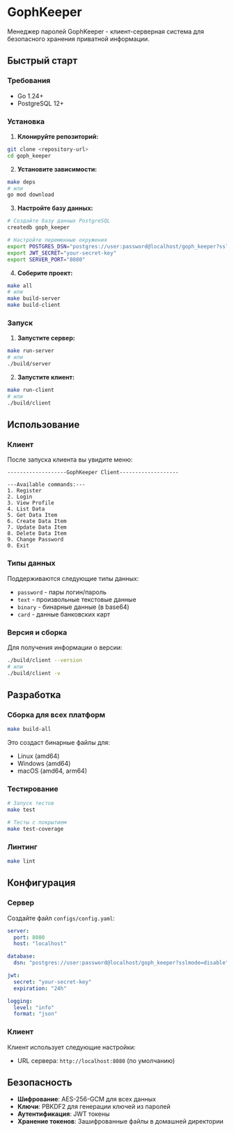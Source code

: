 # GophKeeper

Менеджер паролей GophKeeper - клиент-серверная система для безопасного хранения приватной информации.

## Быстрый старт

### Требования
- Go 1.24+
- PostgreSQL 12+

### Установка

1. **Клонируйте репозиторий:**
```bash
git clone <repository-url>
cd goph_keeper
```

2. **Установите зависимости:**
```bash
make deps
# или
go mod download
```

3. **Настройте базу данных:**
```bash
# Создайте базу данных PostgreSQL
createdb goph_keeper

# Настройте переменные окружения
export POSTGRES_DSN="postgres://user:password@localhost/goph_keeper?sslmode=disable"
export JWT_SECRET="your-secret-key"
export SERVER_PORT="8080"
```

4. **Соберите проект:**
```bash
make all
# или
make build-server
make build-client
```

### Запуск

1. **Запустите сервер:**
```bash
make run-server
# или
./build/server
```

2. **Запустите клиент:**
```bash
make run-client
# или
./build/client
```

## Использование

### Клиент

После запуска клиента вы увидите меню:

```
-------------------GophKeeper Client-------------------

---Available commands:---
1. Register
2. Login
3. View Profile
4. List Data
5. Get Data Item
6. Create Data Item
7. Update Data Item
8. Delete Data Item
9. Change Password
0. Exit
```

### Типы данных

Поддерживаются следующие типы данных:
- `password` - пары логин/пароль
- `text` - произвольные текстовые данные
- `binary` - бинарные данные (в base64)
- `card` - данные банковских карт

### Версия и сборка

Для получения информации о версии:
```bash
./build/client --version
# или
./build/client -v
```

## Разработка

### Сборка для всех платформ

```bash
make build-all
```

Это создаст бинарные файлы для:
- Linux (amd64)
- Windows (amd64)
- macOS (amd64, arm64)

### Тестирование

```bash
# Запуск тестов
make test

# Тесты с покрытием
make test-coverage
```

### Линтинг

```bash
make lint
```

## Конфигурация

### Сервер

Создайте файл `configs/config.yaml`:

```yaml
server:
  port: 8080
  host: "localhost"

database:
  dsn: "postgres://user:password@localhost/goph_keeper?sslmode=disable"

jwt:
  secret: "your-secret-key"
  expiration: "24h"

logging:
  level: "info"
  format: "json"
```

### Клиент

Клиент использует следующие настройки:
- URL сервера: `http://localhost:8080` (по умолчанию)

## Безопасность

- **Шифрование**: AES-256-GCM для всех данных
- **Ключи**: PBKDF2 для генерации ключей из паролей
- **Аутентификация**: JWT токены
- **Хранение токенов**: Зашифрованные файлы в домашней директории
